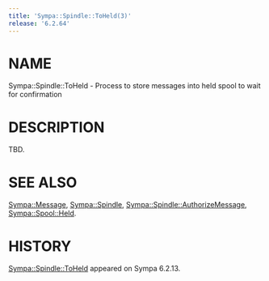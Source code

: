 ```yaml
---
title: 'Sympa::Spindle::ToHeld(3)'
release: '6.2.64'
---
```


# NAME

Sympa::Spindle::ToHeld -
Process to store messages into held spool to wait for confirmation

# DESCRIPTION

TBD.

# SEE ALSO

[Sympa::Message](./Sympa-Message.3.md),
[Sympa::Spindle](./Sympa-Spindle.3.md), [Sympa::Spindle::AuthorizeMessage](./Sympa-Spindle-AuthorizeMessage.3.md),
[Sympa::Spool::Held](./Sympa-Spool-Held.3.md).

# HISTORY

[Sympa::Spindle::ToHeld](./Sympa-Spindle-ToHeld.3.md) appeared on Sympa 6.2.13.
